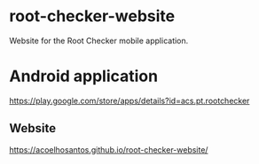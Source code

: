# root-checker-website
Website for the Root Checker mobile application.

# Android application 
https://play.google.com/store/apps/details?id=acs.pt.rootchecker

## Website
https://acoelhosantos.github.io/root-checker-website/
